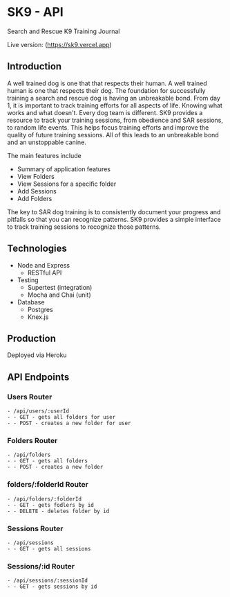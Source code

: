 # SK9 - API

Search and Rescue K9 Training Journal 

Live version: (https://sk9.vercel.app)

## Introduction 

A well trained dog is one that that respects their human. A well trained human is one that respects their dog. The foundation for successfully training a search and rescue dog is having an unbreakable bond. From day 1, it is important to track training efforts for all aspects of life. Knowing what works and what doesn't. Every dog team is different. SK9 provides a resource to track your training sessions, from obedience and SAR sessions, to random life events. This helps focus training efforts and improve the quality of future training sessions. All of this leads to an unbreakable bond and an unstoppable canine.

The main features include 
* Summary of application features 
* View Folders 
* View Sessions for a specific folder
* Add Sessions
* Add Folders 

The key to SAR dog training is to consistently document your progress and pitfalls so that you can recognize patterns. SK9 provides a simple interface to track training sessions to recognize those patterns.

## Technologies

* Node and Express  
  * RESTful API 
* Testing 
  * Supertest (integration) 
  * Mocha and Chai (unit)
* Database 
  * Postgres
  * Knex.js 
  
## Production 

Deployed via Heroku

## API Endpoints

### Users Router
```
- /api/users/:userId
- - GET - gets all folders for user 
- - POST - creates a new folder for user
```

### Folders Router
```
- /api/folders
- - GET - gets all folders 
- - POST - creates a new folder
```

### folders/:folderId Router 
```
- /api/folders/:folderId
- - GET - gets fodlers by id 
- - DELETE - deletes folder by id 
```

### Sessions Router
```
- /api/sessions 
- - GET - gets all sessions 
```

### Sessions/:id Router
```
- /api/sessions/:sessionId
- - GET - gets sessions by id 
```
